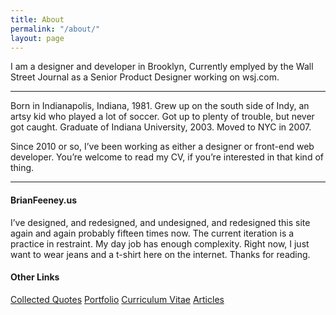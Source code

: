 ```yaml
---
title: About
permalink: "/about/"
layout: page
---
```


I am a designer and developer in Brooklyn, Currently emplyed by the Wall Street Journal as a Senior Product Designer working on wsj.com. 

* * *

Born in Indianapolis, Indiana, 1981. Grew up on the south side of Indy, an artsy kid who played a lot of soccer.  Got up to plenty of trouble, but never got caught. Graduate of Indiana University, 2003. Moved to NYC in 2007.

Since 2010 or so, I’ve been working as either a designer or front-end web developer. You’re welcome to read my CV, if you’re interested in that kind of thing.  

* * *

#### BrianFeeney.us
I’ve designed, and redesigned, and undesigned, and redesigned this site again and again probably fifteen times now. The current iteration is a practice in restraint. My day job has enough complexity. Right now, I just want to wear jeans and a t-shirt here on the internet. Thanks for reading.


<div class="aboutLinks">
	<h4>Other Links</h4>
	<a href="/">Collected Quotes</a>
	<a href="/">Portfolio</a>
	<a href="/">Curriculum Vitae</a>
	<a href="/">Articles</a>
</div>